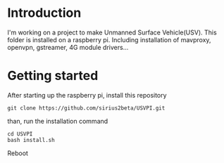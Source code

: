 # Introduction
I'm working on a project to make Unmanned Surface Vehicle(USV). This folder is installed on a raspberry pi. Including installation of mavproxy, openvpn, gstreamer, 4G module drivers... 
# Getting started
After starting up the raspberry pi, install this repository
```
git clone https://github.com/sirius2beta/USVPI.git
```
than, run the installation command
```
cd USVPI
bash install.sh
```
Reboot
